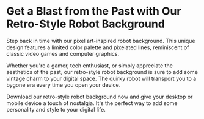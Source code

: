 <!--font:Poppins-->

# Get a Blast from the Past with Our Retro-Style Robot Background

Step back in time with our pixel art-inspired robot background. This unique design features a limited color palette and pixelated lines, reminiscent of classic video games and computer graphics.

Whether you're a gamer, tech enthusiast, or simply appreciate the aesthetics of the past, our retro-style robot background is sure to add some vintage charm to your digital space. The quirky robot will transport you to a bygone era every time you open your device.

Download our retro-style robot background now and give your desktop or mobile device a touch of nostalgia. It's the perfect way to add some personality and style to your digital life.

<!--

Write me markdown content of website with wallpaper:

"A pixel art-inspired wallpaper featuring a retro-style robot, with a limited color palette and pixelated lines."

The header of the page should not be copy of the text but rather a real content of the website which is using this wallpaper.


---


# Retro Robot Wallpaper

Add a touch of nostalgia to your digital space with this pixel art-inspired wallpaper. Featuring a retro-style robot, the limited color palette and pixelated lines create a unique and eye-catching design.

Perfect for gamers, tech enthusiasts, or anyone who loves a bit of retro charm, this wallpaper is sure to make your desktop or mobile device stand out. Download it now and give your screen a new look!


---


Heading should not include word "wallpaper". The website should not be about the wallpaper itself, wallpaper is just a related background, rewrite whole content.


---


# Retro Robot: A Pixel Art-Inspired Blast from the Past

Step back in time with our retro-style robot background. This pixel art-inspired design features a limited color palette and pixelated lines, reminiscent of classic video games and computer graphics.

Whether you're a gamer, tech enthusiast, or simply appreciate the aesthetics of the past, this wallpaper is sure to add a touch of nostalgia to your digital space. Let the robot's quirky charm transport you to a bygone era every time you open your device.

Download our retro robot background now and relive the glory days of pixelated art and gaming.


---


Heading is too long, rewrite whole content.


---


# Add Some Retro Charm to Your Digital Space with Our Pixel Art-Inspired Robot Background

Transport yourself back in time with our retro-style robot background. This unique design features a limited color palette and pixelated lines, inspired by classic video games and computer graphics.

Whether you're a gamer, tech enthusiast, or simply appreciate the aesthetics of the past, our robot background is sure to add a touch of nostalgia to your digital space. The quirky charm of the robot will make you feel like you're in a bygone era every time you open your device.

Download our pixel art-inspired robot background now and give your desktop or mobile device a blast from the past. It's the perfect way to add some retro charm to your digital life.


---


Heading is too long, rewrite whole content.


---


# Get a Blast from the Past with Our Retro-Style Robot Background

Step back in time with our pixel art-inspired robot background. This unique design features a limited color palette and pixelated lines, reminiscent of classic video games and computer graphics.

Whether you're a gamer, tech enthusiast, or simply appreciate the aesthetics of the past, our retro-style robot background is sure to add some vintage charm to your digital space. The quirky robot will transport you to a bygone era every time you open your device.

Download our retro-style robot background now and give your desktop or mobile device a touch of nostalgia. It's the perfect way to add some personality and style to your digital life.


---


Write me a Google font which is best fitting for the website.

Pick from the list:
- Montserrat
- Barlow Condensed
- Dancing Script
- Poppins
- Inter
- Alegreya
- Open Sans
- IBM Plex Sans
- Lato
- Futura
- Great Vibes
- Raleway
- Lobster
- Orbitron
- Playfair Display
- Roboto
- Exo 2


Write just the font name nothing else.


---


Poppins

-->
